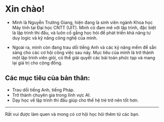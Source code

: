 # Xin chào!
- Mình là Nguyễn Trường Giang, hiện đang là sinh viên ngành Khoa học Máy tính tại Đại học CNTT (UIT). Mình có đam mê với lập trình, đặc biệt là lập trình thi đấu, và luôn cố gắng học hỏi để phát triển khả năng tư duy logic và kỹ năng công nghệ của mình.

- Ngoài ra, mình còn đang trau dồi tiếng Anh và các kỹ năng mềm để sẵn sàng cho các cơ hội công việc sau này. Mục tiêu của mình là trở thành một lập trình viên giỏi, có thể giải quyết các bài toán phức tạp và mang lại giá trị cho cộng đồng.

## Các mục tiêu của bản thân:
- Trau dồi tiếng Anh, tiếng Pháp.
- Trở thành chuyên gia trong lĩnh vực AI.
- Dạy học về lập trình thi đấu giúp cho thế hệ trẻ trở nên tốt hơn.
---
Rất vui được làm quen và mong có cơ hội học hỏi thêm từ các bạn.

